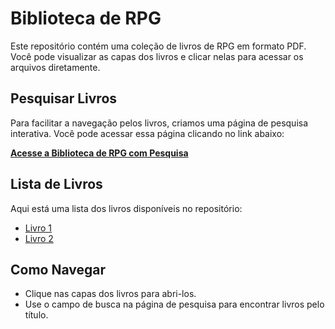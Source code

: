 # Biblioteca de RPG

Este repositório contém uma coleção de livros de RPG em formato PDF. Você pode visualizar as capas dos livros e clicar nelas para acessar os arquivos diretamente.

## Pesquisar Livros

Para facilitar a navegação pelos livros, criamos uma página de pesquisa interativa. Você pode acessar essa página clicando no link abaixo:

[**Acesse a Biblioteca de RPG com Pesquisa**](caminho/para/sua/pagina/index.html)

## Lista de Livros

Aqui está uma lista dos livros disponíveis no repositório:

- [Livro 1](livros/livro1/livro1.pdf)
- [Livro 2](livros/livro2/livro2.pdf)

## Como Navegar

- Clique nas capas dos livros para abri-los.
- Use o campo de busca na página de pesquisa para encontrar livros pelo título.
